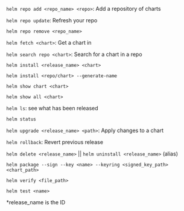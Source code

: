`helm repo add <repo_name> <repo>`: Add a repository of charts

`helm repo update`: Refresh your repo

`helm repo remove <repo_name>`

`helm fetch <chart>`: Get a chart in

`helm search repo <chart>`: Search for a chart in a repo

`helm install <release_name> <chart>`

`helm install <repo/chart> --generate-name`

`helm show chart <chart>`

`helm show all <chart>`

`helm ls`: see what has been released

`helm status`

`helm upgrade <release_name> <path>`:  Apply changes to a chart

`helm rollback`: Revert previous release

`helm delete <release_name>` || `helm uninstall <release_name>` (alias)


`helm package --sign --key <name> --keyring <signed_key_path> <chart_path>`

`helm verify <file_path>`


`helm test <name>`


*release_name is the ID